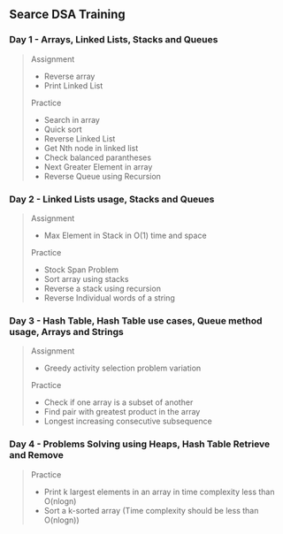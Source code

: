 ## Searce DSA Training

### Day 1 - Arrays, Linked Lists, Stacks and Queues
> Assignment
> * Reverse array
> * Print Linked List
>
> Practice
> * Search in array
> * Quick sort
> * Reverse Linked List
> * Get Nth node in linked list
> * Check balanced parantheses
> * Next Greater Element in array
> * Reverse Queue using Recursion

### Day 2 - Linked Lists usage, Stacks and Queues

> Assignment
> * Max Element in Stack in O(1) time and space
> 
> Practice
> * Stock Span Problem
> * Sort array using stacks
> * Reverse a stack using recursion
> * Reverse Individual words of a string

### Day 3 - Hash Table, Hash Table use cases, Queue method usage, Arrays and Strings

> Assignment
> * Greedy activity selection problem variation
>
> Practice
> * Check if one array is a subset of another
> * Find pair with greatest product in the array
> * Longest increasing consecutive subsequence

### Day 4 - Problems Solving using Heaps, Hash Table Retrieve and Remove

> Practice
> * Print k largest elements in an array in time complexity less than O(nlogn)
> * Sort a k-sorted array (Time complexity should be less than O(nlogn))